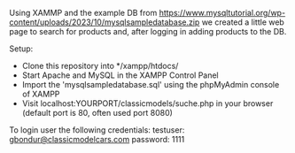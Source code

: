 Using XAMMP and the example DB from https://www.mysqltutorial.org/wp-content/uploads/2023/10/mysqlsampledatabase.zip we created a little web page to search for products and, after logging in adding products to the DB.


Setup:

- Clone this repository into */xampp/htdocs/
- Start Apache and MySQL in the XAMPP Control Panel
- Import the 'mysqlsampledatabase.sql' using the phpMyAdmin console of XAMPP
- Visit localhost:YOURPORT/classicmodels/suche.php in your browser (default port is 80, often used port 8080)

To login user the following credentials:
testuser: gbondur@classicmodelcars.com
password: 1111
